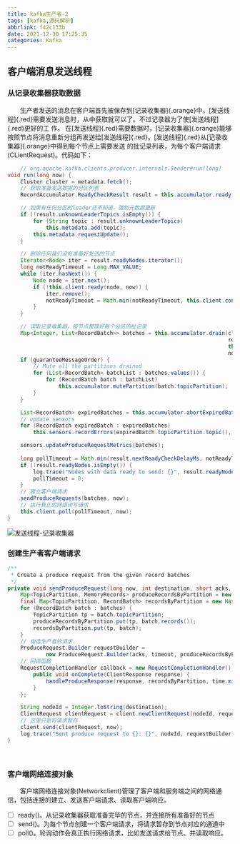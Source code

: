 ```yaml
---
title: kafka生产者-2
tags: [kafka,源码解析]
abbrlink: f42c133b
date: 2021-12-30 17:25:35
categories: Kafka
---
```


## 客户端消息发送线程


### 从记录收集器获取数据
​	&emsp;&emsp;生产者发送的消息在客户端首先被保存到[记录收集器]{.orange}中，[发送线程]{.red}需要发送消息时，从中获取就可以了。不过记录器为了使[发送线程]{.red}更好的工
作。 在[发送线程]{.red}需要数据时，[记录收集器]{.orange}能够按照节点将消息重新分组再发送给[发送线程]{.red}。[发送线程]{.red}从[记录收集器]{.orange}中得到每个节点上需要发送
的批记录列表，为每个客户端请求(CLientRequest)。代码如下：
```java
    // org.apache.kafka.clients.producer.internals.Sender#run(long)
void run(long now) {
    Cluster cluster = metadata.fetch();
    // 获取准备发送数据的分区列表
    RecordAccumulator.ReadyCheckResult result = this.accumulator.ready(cluster, now);

    // 如果有任何分区的leader还不知道，强制元数据更新
    if (!result.unknownLeaderTopics.isEmpty()) {
        for (String topic : result.unknownLeaderTopics)
            this.metadata.add(topic);
        this.metadata.requestUpdate();
    }

    // 删除任何我们没有准备好发送的节点
    Iterator<Node> iter = result.readyNodes.iterator();
    long notReadyTimeout = Long.MAX_VALUE;
    while (iter.hasNext()) {
        Node node = iter.next();
        if (!this.client.ready(node, now)) {
            iter.remove();
            notReadyTimeout = Math.min(notReadyTimeout, this.client.connectionDelay(node, now));
        }
    }

    // 读取记录收集器，按节点整理好每个分区的批记录
    Map<Integer, List<RecordBatch>> batches = this.accumulator.drain(cluster,
                                                                     result.readyNodes,
                                                                     this.maxRequestSize,
                                                                     now);
    if (guaranteeMessageOrder) {
        // Mute all the partitions drained
        for (List<RecordBatch> batchList : batches.values()) {
            for (RecordBatch batch : batchList)
                this.accumulator.mutePartition(batch.topicPartition);
        }
    }

    List<RecordBatch> expiredBatches = this.accumulator.abortExpiredBatches(this.requestTimeout, now);
    // update sensors
    for (RecordBatch expiredBatch : expiredBatches)
        this.sensors.recordErrors(expiredBatch.topicPartition.topic(), expiredBatch.recordCount);

    sensors.updateProduceRequestMetrics(batches);
    
    long pollTimeout = Math.min(result.nextReadyCheckDelayMs, notReadyTimeout);
    if (!result.readyNodes.isEmpty()) {
        log.trace("Nodes with data ready to send: {}", result.readyNodes);
        pollTimeout = 0;
    }
    // 建立客户端请求
    sendProduceRequests(batches, now);
    // 执行真正的网络读写请求
    this.client.poll(pollTimeout, now);
}
```
![发送线程-记录收集器](https://i.bmp.ovh/imgs/2021/12/2383641e3175e836.png)


### 创建生产者客户端请求


```java
/**
 * Create a produce request from the given record batches
 */
private void sendProduceRequest(long now, int destination, short acks, int timeout, List<RecordBatch> batches) {
    Map<TopicPartition, MemoryRecords> produceRecordsByPartition = new HashMap<>(batches.size());
    final Map<TopicPartition, RecordBatch> recordsByPartition = new HashMap<>(batches.size());
    for (RecordBatch batch : batches) {
        TopicPartition tp = batch.topicPartition;
        produceRecordsByPartition.put(tp, batch.records());
        recordsByPartition.put(tp, batch);
    }
    // 构造生产者的请求，
    ProduceRequest.Builder requestBuilder =
            new ProduceRequest.Builder(acks, timeout, produceRecordsByPartition);
    // 回调函数
    RequestCompletionHandler callback = new RequestCompletionHandler() {
        public void onComplete(ClientResponse response) {
            handleProduceResponse(response, recordsByPartition, time.milliseconds());
        }
    };

    String nodeId = Integer.toString(destination);
    ClientRequest clientRequest = client.newClientRequest(nodeId, requestBuilder, now, acks != 0, callback);
    // 这里只是将请求暂存
    client.send(clientRequest, now);
    log.trace("Sent produce request to {}: {}", nodeId, requestBuilder);
}
```
&emsp;&emsp;
### 客户端网络连接对象
&emsp;&emsp;客户端网络连接对象(Networkclient)管理了客户端和服务端之间的网络通信，包括连接的建立、发送客户端请求、读取客户端响应。
- [ ] ready()。从记录收集器获取准备完毕的节点，并连接所有准备好的节点
- [ ] send()。为每个节点创建一个客户端请求，将请求暂存到节点对应的通道中
- [ ] poll()。轮询动作会真正执行网络请求，比如发送请求给节点、并读取响应。

```java

```